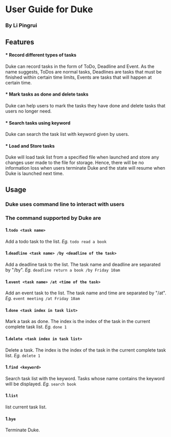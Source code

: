 # User Guide for Duke
### By Li Pingrui  

## Features 

#### * Record different types of tasks
Duke can record tasks in the form of ToDo, Deadline and Event. As the name suggests, ToDos are normal tasks, Deadlines are tasks that must be finished within certain time limits,  Events are tasks that will happen at certain time.

#### * Mark tasks as done and delete tasks
Duke can help users to mark the tasks they have done and delete tasks that users no longer need.

#### * Search tasks using keyword
Duke can search the task list with keyword given by users.

#### * Load and Store tasks
Duke will load task list from a specified file when launched and store any changes user made to the file for storage. Hence, there will be no information loss when users terminate Duke and the state will resume when Duke is launched next time.

## Usage

### Duke uses command line to interact with users

### The command supported by Duke are

#### 1.`todo <task name>`
Add a todo task to the list.
*Eg.* `todo read a book`

#### 1.`deadline <task name> /by <deadline of the task>`
Add a deadline task to the list. The task name and deadline are separated by "/by".
*Eg.* `deadline return a book /by Friday 10am`

#### 1.`event <task name> /at <time of the task>`
Add an event task to the list. The task name and time are separated by "/at".
*Eg.* `event meeting /at Friday 10am`

#### 1.`done <task index in task list>`
Mark a task as done. The index is the index of the task in the current complete task list.
*Eg.* `done 1`

#### 1.`delete <task index in task list>`
Delete a task. The index is the index of the task in the current complete task list.
*Eg.* `delete 1`

#### 1.`find <keyword>`
Search task list with the keyword. Tasks whose name contains the keyword will be displayed.
*Eg.* `search book`

#### 1.`list`
list current task list.

#### 1.`bye`
Terminate Duke.
